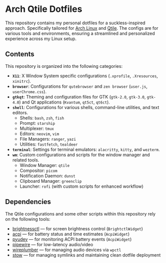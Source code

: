# Arch Qtile Dotfiles

This repository contains my personal dotfiles for a suckless-inspired approach.
Specifically tailored for [Arch Linux](https://archlinux.org/) and [Qtile](https://qtile.org/).
The configs are for various tools and environments, ensuring
a streamlined and personalized experience across my Linux setup.

## Contents

This repository is organized into the following categories:

- **`X11`**: X Window System specific configurations (`.xprofile`, `.Xresources`, `xinitrc`).
- **`browser`**: Configurations for `qutebrowser` and `zen browser` (`user.js`, `userChrome.css`).
- **`gtkqt`**: Theming and configuration files for GTK (`gtk-2.0`, `gtk-3.0`, `gtk-4.0`)
  and Qt applications (`Kvantum`, `qt5ct`, `qt6ct`).
- **`shell`**: Configurations for various shells, command-line utilities, and text editors.
  - Shells: `bash`, `zsh`, `fish`
  - Prompt: `starship`
  - Multiplexer: `tmux`
  - Editors: `neovim`, `vim`
  - File Managers: `ranger`, `yazi`
  - Utilities: `fastfetch`, `tealdeer`
- **`terminal`**: Settings for terminal emulators: `alacritty`, `kitty`, and `wezterm`.
- **`wm`**: Custom configurations and scripts for the window manager and related tools.
  - Window Manager: `qtile`
  - Compositor: `picom`
  - Notification Daemon: `dunst`
  - Clipboard Manager: `greenclip`
  - Launcher: `rofi` (with custom scripts for enhanced workflow)

## Dependencies

The Qtile configurations and some other scripts within this repository rely
on the following tools:

- [brightnessctl](https://github.com/Hummer12007/brightnessctl) — for screen
  brightness control (`BrightctlWidget`)
- [acpi](https://sourceforge.net/projects/acpiclient/) — for battery status and time estimates (`AcpiWidget`)
- [pyudev](https://github.com/pyudev/pyudev) — for monitoring ACPI battery events (`AcpiWidget`)
- [pipewire](https://pipewire.org) — for low-latency audio/video
- [wireplumber](https://gitlab.freedesktop.org/pipewire/wireplumber) — for managing audio devices via `wpctl`
- [stow](https://www.gnu.org/software/stow/) — for managing symlinks and
  maintaining clean dotfile deployment
